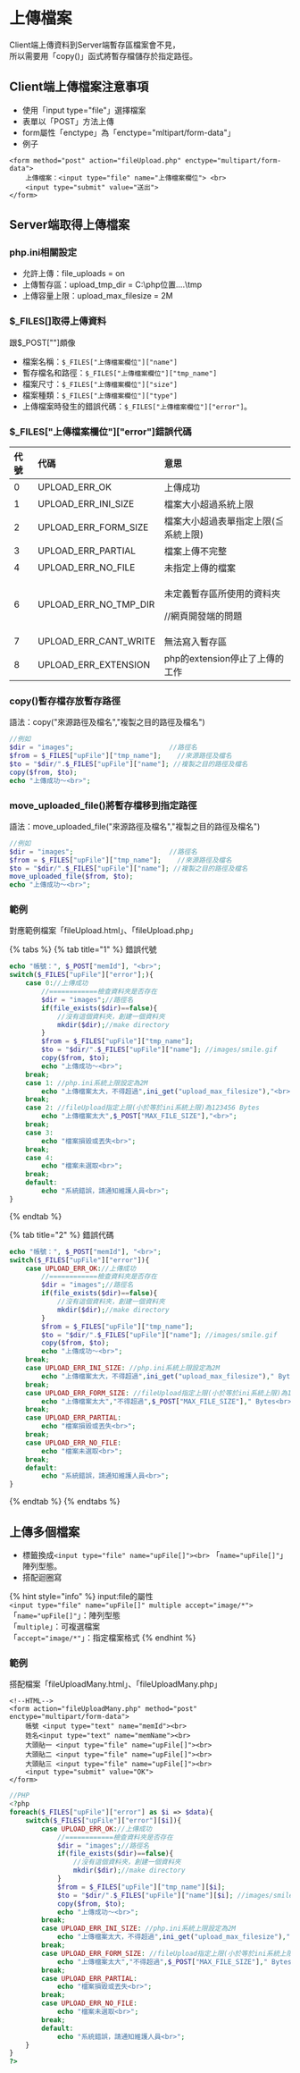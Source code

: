 # 上傳檔案

Client端上傳資料到Server端暫存區檔案會不見，  
所以需要用「copy\(\)」函式將暫存檔儲存於指定路徑。

## Client端上傳檔案注意事項

* 使用「input type="file"」選擇檔案
* 表單以「POST」方法上傳
* form屬性「enctype」為「enctype="mltipart/form-data"」
* 例子

```markup
<form method="post" action="fileUpload.php" enctype="multipart/form-data">
    上傳檔案：<input type="file" name="上傳檔案欄位"> <br>
    <input type="submit" value="送出">
</form>
```

## Server端取得上傳檔案

### php.ini相關設定

* 允許上傳：file\_uploads = on
* 上傳暫存區：upload\_tmp\_dir = C:\php位置....\tmp
* 上傳容量上限：upload\_max\_filesize = 2M

### $\_FILES\[\]取得上傳資料

跟$\_POST\[""\]頗像

* 檔案名稱：`$_FILES["上傳檔案欄位"]["name"]`
* 暫存檔名和路徑：`$_FILES["上傳檔案欄位"]["tmp_name"]`
* 檔案尺寸：`$_FILES["上傳檔案欄位"]["size"]`
* 檔案種類：`$_FILES["上傳檔案欄位"]["type"]`
* 上傳檔案時發生的錯誤代碼：`$_FILES["上傳檔案欄位"]["error"]`。

### $\_FILES\["上傳檔案欄位"\]\["error"\]錯誤代碼

<table>
  <thead>
    <tr>
      <th style="text-align:left">&#x4EE3;&#x865F;</th>
      <th style="text-align:left">&#x4EE3;&#x78BC;</th>
      <th style="text-align:left">&#x610F;&#x601D;</th>
    </tr>
  </thead>
  <tbody>
    <tr>
      <td style="text-align:left">0</td>
      <td style="text-align:left">UPLOAD_ERR_OK</td>
      <td style="text-align:left">&#x4E0A;&#x50B3;&#x6210;&#x529F;</td>
    </tr>
    <tr>
      <td style="text-align:left">1</td>
      <td style="text-align:left">UPLOAD_ERR_INI_SIZE</td>
      <td style="text-align:left">&#x6A94;&#x6848;&#x5927;&#x5C0F;&#x8D85;&#x904E;&#x7CFB;&#x7D71;&#x4E0A;&#x9650;</td>
    </tr>
    <tr>
      <td style="text-align:left">2</td>
      <td style="text-align:left">UPLOAD_ERR_FORM_SIZE</td>
      <td style="text-align:left">&#x6A94;&#x6848;&#x5927;&#x5C0F;&#x8D85;&#x904E;&#x8868;&#x55AE;&#x6307;&#x5B9A;&#x4E0A;&#x9650;(&#x2266;&#x7CFB;&#x7D71;&#x4E0A;&#x9650;)</td>
    </tr>
    <tr>
      <td style="text-align:left">3</td>
      <td style="text-align:left">UPLOAD_ERR_PARTIAL</td>
      <td style="text-align:left">&#x6A94;&#x6848;&#x4E0A;&#x50B3;&#x4E0D;&#x5B8C;&#x6574;</td>
    </tr>
    <tr>
      <td style="text-align:left">4</td>
      <td style="text-align:left">UPLOAD_ERR_NO_FILE</td>
      <td style="text-align:left">&#x672A;&#x6307;&#x5B9A;&#x4E0A;&#x50B3;&#x7684;&#x6A94;&#x6848;</td>
    </tr>
    <tr>
      <td style="text-align:left">6</td>
      <td style="text-align:left">UPLOAD_ERR_NO_TMP_DIR</td>
      <td style="text-align:left">
        <p>&#x672A;&#x5B9A;&#x7FA9;&#x66AB;&#x5B58;&#x5340;&#x6240;&#x4F7F;&#x7528;&#x7684;&#x8CC7;&#x6599;&#x593E;</p>
        <p>//&#x7DB2;&#x9801;&#x958B;&#x767C;&#x7AEF;&#x7684;&#x554F;&#x984C;</p>
      </td>
    </tr>
    <tr>
      <td style="text-align:left">7</td>
      <td style="text-align:left">UPLOAD_ERR_CANT_WRITE</td>
      <td style="text-align:left">&#x7121;&#x6CD5;&#x5BEB;&#x5165;&#x66AB;&#x5B58;&#x5340;</td>
    </tr>
    <tr>
      <td style="text-align:left">8</td>
      <td style="text-align:left">UPLOAD_ERR_EXTENSION</td>
      <td style="text-align:left">php&#x7684;extension&#x505C;&#x6B62;&#x4E86;&#x4E0A;&#x50B3;&#x7684;&#x5DE5;&#x4F5C;</td>
    </tr>
  </tbody>
</table>

### copy\(\)暫存檔存放暫存路徑

語法：copy\("來源路徑及檔名","複製之目的路徑及檔名"\)

```php
//例如
$dir = "images";                        //路徑名
$from = $_FILES["upFile"]["tmp_name"];    //來源路徑及檔名
$to = "$dir/".$_FILES["upFile"]["name"]; //複製之目的路徑及檔名
copy($from, $to);
echo "上傳成功～<br>";
```

### move\_uploaded\_file\(\)將暫存檔移到指定路徑

語法：move\_uploaded\_file\("來源路徑及檔名","複製之目的路徑及檔名"\)

```php
//例如
$dir = "images";                        //路徑名
$from = $_FILES["upFile"]["tmp_name"];    //來源路徑及檔名
$to = "$dir/".$_FILES["upFile"]["name"]; //複製之目的路徑及檔名
move_uploaded_file($from, $to);
echo "上傳成功～<br>";
```

### 範例

對應範例檔案「fileUpload.html」、「fileUpload.php」

{% tabs %}
{% tab title="1" %}
錯誤代號

```php
echo "帳號：", $_POST["memId"], "<br>";
switch($_FILES["upFile"]["error"];){
    case 0://上傳成功
        //============檢查資料夾是否存在
        $dir = "images";//路徑名
        if(file_exists($dir)==false){
            //沒有這個資料夾，創建一個資料夾
            mkdir($dir);//make directory
        }
        $from = $_FILES["upFile"]["tmp_name"];
        $to = "$dir/".$_FILES["upFile"]["name"]; //images/smile.gif
        copy($from, $to);
        echo "上傳成功～<br>";
    break;
    case 1: //php.ini系統上限設定為2M
        echo "上傳檔案太大，不得超過",ini_get("upload_max_filesize"),"<br>";
    break;
    case 2: //fileUpload指定上限(小於等於ini系統上限)為123456 Bytes
        echo "上傳檔案太大",$_POST["MAX_FILE_SIZE"],"<br>";
    break;
    case 3:
        echo "檔案損毀或丟失<br>";
    break;
    case 4:
        echo "檔案未選取<br>";
    break;
    default:
        echo "系統錯誤，請通知維護人員<br>";
}
```
{% endtab %}

{% tab title="2" %}
錯誤代碼

```php
echo "帳號：", $_POST["memId"], "<br>";
switch($_FILES["upFile"]["error"]){
    case UPLOAD_ERR_OK://上傳成功
        //============檢查資料夾是否存在
        $dir = "images";//路徑名
        if(file_exists($dir)==false){
            //沒有這個資料夾，創建一個資料夾
            mkdir($dir);//make directory
        }
        $from = $_FILES["upFile"]["tmp_name"];
        $to = "$dir/".$_FILES["upFile"]["name"]; //images/smile.gif
        copy($from, $to);
        echo "上傳成功～<br>";
    break;
    case UPLOAD_ERR_INI_SIZE: //php.ini系統上限設定為2M
        echo "上傳檔案太大，不得超過",ini_get("upload_max_filesize")," Bytes<br>";
    break;
    case UPLOAD_ERR_FORM_SIZE: //fileUpload指定上限(小於等於ini系統上限)為123456 Bytes
        echo "上傳檔案太大","不得超過",$_POST["MAX_FILE_SIZE"]," Bytes<br>";
    break;
    case UPLOAD_ERR_PARTIAL:
        echo "檔案損毀或丟失<br>";
    break;
    case UPLOAD_ERR_NO_FILE:
        echo "檔案未選取<br>";
    break;
    default:
        echo "系統錯誤，請通知維護人員<br>";
}
```
{% endtab %}
{% endtabs %}

## 上傳多個檔案

* 標籤換成`<input type="file" name="upFile[]"><br>`  「`name="upFile[]"`」陣列型態。
* 搭配迴圈寫

{% hint style="info" %}
input:file的屬性  
`<input type="file" name="upFile[]" multiple accept="image/*">`  
「`name="upFile[]"`」：陣列型態  
「`multiple`」：可複選檔案  
「`accept="image/*"`」：指定檔案格式
{% endhint %}

### 範例

搭配檔案「fileUploadMany.html」、「fileUploadMany.php」

```markup
<!--HTML-->
<form action="fileUploadMany.php" method="post" enctype="multipart/form-data">
    帳號 <input type="text" name="memId"><br>
    姓名<input type="text" name="memName"><br>	
    大頭貼一 <input type="file" name="upFile[]"><br>
    大頭貼二 <input type="file" name="upFile[]"><br>
    大頭貼三 <input type="file" name="upFile[]"><br>
    <input type="submit" value="OK">
</form>  
```

```php
//PHP
<?php 
foreach($_FILES["upFile"]["error"] as $i => $data){
    switch($_FILES["upFile"]["error"][$i]){
        case UPLOAD_ERR_OK://上傳成功
            //============檢查資料夾是否存在
            $dir = "images";//路徑名
            if(file_exists($dir)==false){
                //沒有這個資料夾，創建一個資料夾
                mkdir($dir);//make directory
            }
            $from = $_FILES["upFile"]["tmp_name"][$i];
            $to = "$dir/".$_FILES["upFile"]["name"][$i]; //images/smile.gif
            copy($from, $to);
            echo "上傳成功～<br>";
        break;
        case UPLOAD_ERR_INI_SIZE: //php.ini系統上限設定為2M
            echo "上傳檔案太大，不得超過",ini_get("upload_max_filesize")," Bytes<br>";
        break;
        case UPLOAD_ERR_FORM_SIZE: //fileUpload指定上限(小於等於ini系統上限)為123456 Bytes
            echo "上傳檔案太大","不得超過",$_POST["MAX_FILE_SIZE"]," Bytes<br>";
        break;
        case UPLOAD_ERR_PARTIAL:
            echo "檔案損毀或丟失<br>";
        break;
        case UPLOAD_ERR_NO_FILE:
            echo "檔案未選取<br>";
        break;
        default:
            echo "系統錯誤，請通知維護人員<br>";
    }
}
?>
```

